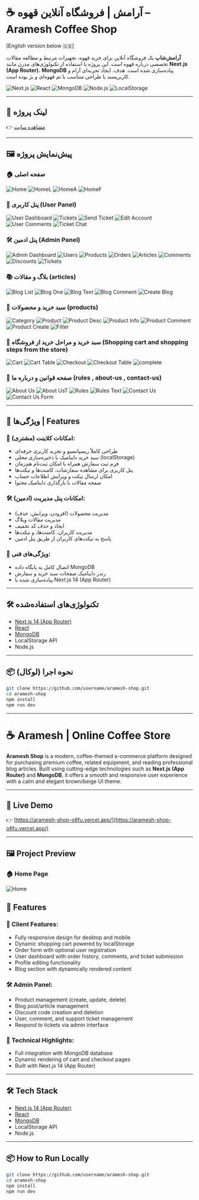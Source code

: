 
# ☕ آرامش | فروشگاه آنلاین قهوه – Aramesh Coffee Shop

[English version below 🇬🇧]

**آرامش‌شاپ** یک فروشگاه آنلاین برای خرید قهوه، تجهیزات مرتبط و مطالعه مقالات تخصصی درباره قهوه است. این پروژه با استفاده از تکنولوژی‌های مدرن مانند **Next.js (App Router)**، **MongoDB** پیاده‌سازی شده است. هدف، ایجاد تجربه‌ای آرام و کاربرپسند با طراحی متناسب با تم قهوه‌ای و بژ بوده است.

<!-- BADGES -->
![Next.js](https://img.shields.io/badge/Next.js-14-black?logo=nextdotjs&style=for-the-badge)
![React](https://img.shields.io/badge/React-18-61DAFB?logo=react&logoColor=white&style=for-the-badge)
![MongoDB](https://img.shields.io/badge/MongoDB-6.0-47A248?logo=mongodb&logoColor=white&style=for-the-badge)
![Node.js](https://img.shields.io/badge/Node.js-20.0-green?logo=node.js&logoColor=white&style=for-the-badge)
![LocalStorage](https://img.shields.io/badge/LocalStorage-Browser-yellow?style=for-the-badge)

---

## 🔗 لینک پروژه
👉 [مشاهده سایت](https://aramesh-shop-o6fu.vercel.app/)

---

## 🖼️ پیش‌نمایش پروژه

### 🏠 صفحه اصلی
![Home](./arameh-gallery/HomePage.png)
![HomeL](./arameh-gallery/HomePageLatest.png)
![HomeA](./arameh-gallery/HomePageAbout.png)
![HomeF](./arameh-gallery/HomePageFooter.png)

### 👤 پنل کاربری (User Panel)
![User Dashboard](./arameh-gallery/UserPanel-dashboard.png)
![Tickets](./arameh-gallery/UP-tickets.png)
![Send Ticket](./arameh-gallery/UP-sendTicket.png)
![Edit Account](./arameh-gallery/UP-editAccount.png)
![User Comments](./arameh-gallery/UP-comments.png)
![Ticket Chat](./arameh-gallery/ticket-chat.png)


### 🛠️ پنل ادمین (Admin Panel)
![Admin Dashboard](./arameh-gallery/AdminPanel-dashboard.png)
![Users](./arameh-gallery/AP-users.png)
![Products](./arameh-gallery/AP-products.png)
![Orders](./arameh-gallery/AP-orders.png)
![Articles](./arameh-gallery/AP-articles.png)
![Comments](./arameh-gallery/AP-comments.png)
![Discounts](./arameh-gallery/AP-discounts.png)
![Tickets](./arameh-gallery/AP-tickets.png)

### 📚 بلاگ و مقالات (articles)
![Blog List](./arameh-gallery/blogs.png)
![Blog One](./arameh-gallery/blog.png)
![Blog Text](./arameh-gallery/blogText.png)
![Blog Comment](./arameh-gallery/blogComment.png)
![Create Blog](./arameh-gallery/create-blog.png)

### 🛒 سبد خرید و محصولات  (products)
![Category](./arameh-gallery/category.png)
![Product](./arameh-gallery/product.png)
![Product Desc](./arameh-gallery/productD.png)
![Product Info](./arameh-gallery/productIn.png)
![Product Comment](./arameh-gallery/productComment.png)
![Product Create](./arameh-gallery/create-product.png)
![Filter](./arameh-gallery/filter-products.png)

### 🛒 سبد خرید و مراحل خرید از فروشگاه (Shopping cart and shopping steps from the store)
![Cart](./arameh-gallery/Cart.png)
![Cart Table](./arameh-gallery/CartT.png)
![Checkout](./arameh-gallery/chackout.png)
![Checkout Table](./arameh-gallery/checkoutT.png)
![complete](./arameh-gallery/complete.png)


### 📄 صفحه قوانین و درباره ما  (rules , about-us , contact-us)
![About Us](./arameh-gallery/AboutUs.png)
![About UsT](./arameh-gallery/AboutUsText.png)
![Rules](./arameh-gallery/Rules.png)
![Rules Text](./arameh-gallery/RulesText.png)
![Contact Us](./arameh-gallery/contactUs.png)
![Contact Us Form](./arameh-gallery/ContactUsF.png)



---

## 🚀 ویژگی‌ها | Features

### 🎯 امکانات کلاینت (مشتری):
- طراحی کاملاً ریسپانسیو و تجربه کاربری حرفه‌ای
- سبد خرید داینامیک با ذخیره‌سازی محلی (localStorage)
- فرم ثبت سفارش همراه با امکان ثبت‌نام هم‌زمان
- پنل کاربری برای مشاهده سفارشات، کامنت‌ها و تیکت‌ها
- امکان ارسال تیکت و ویرایش اطلاعات حساب
- صفحه مقالات با بارگذاری داینامیک محتوا

### 🛠️ امکانات پنل مدیریت (ادمین):
- مدیریت محصولات (افزودن، ویرایش، حذف)
- مدیریت مقالات وبلاگ
- ایجاد و حذف کد تخفیف
- مدیریت کاربران، کامنت‌ها، و تیکت‌ها
- پاسخ به تیکت‌های کاربران از طریق پنل ادمین

### 💾 ویژگی‌های فنی:
- اتصال کامل به پایگاه داده MongoDB
- رندر داینامیک صفحات سبد خرید و سفارش
- پیاده‌سازی شده با Next.js 14 (App Router)

---

## 🛠️ تکنولوژی‌های استفاده‌شده

- [Next.js 14 (App Router)](https://nextjs.org/)
- [React](https://reactjs.org/)
- [MongoDB](https://www.mongodb.com/)
- LocalStorage API
- Node.js

---

## 📦 نحوه اجرا (لوکال)

```bash
git clone https://github.com/username/aramesh-shop.git
cd aramesh-shop
npm install
npm run dev
```

---

# ☕ Aramesh | Online Coffee Store

**Aramesh Shop** is a modern, coffee-themed e-commerce platform designed for purchasing premium coffee, related equipment, and reading professional blog articles. Built using cutting-edge technologies such as **Next.js (App Router)** and **MongoDB**, it offers a smooth and responsive user experience with a calm and elegant brown/beige UI theme.

---

## 🔗 Live Demo  
👉 [https://aramesh-shop-o6fu.vercel.app/](https://aramesh-shop-o6fu.vercel.app/)

---

## 🖼️ Project Preview

### 🏠 Home Page
![Home](./arameh-gallery/HomePage.png)



## 🚀 Features

### 🎯 Client Features:
- Fully responsive design for desktop and mobile
- Dynamic shopping cart powered by localStorage
- Order form with optional user registration
- User dashboard with order history, comments, and ticket submission
- Profile editing functionality
- Blog section with dynamically rendered content

### 🛠️ Admin Panel:
- Product management (create, update, delete)
- Blog post/article management
- Discount code creation and deletion
- User, comment, and support ticket management
- Respond to tickets via admin interface

### 💾 Technical Highlights:
- Full integration with MongoDB database
- Dynamic rendering of cart and checkout pages
- Built with Next.js 14 (App Router)

---

## 🛠️ Tech Stack

- [Next.js 14 (App Router)](https://nextjs.org/)
- [React](https://reactjs.org/)
- [MongoDB](https://www.mongodb.com/)
- LocalStorage API
- Node.js

---

## 📦 How to Run Locally

```bash
git clone https://github.com/username/aramesh-shop.git
cd aramesh-shop
npm install
npm run dev
```
